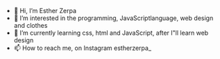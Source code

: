 - 👋 Hi, I’m Esther Zerpa
- 👀 I’m interested in the programming, JavaScriptlanguage, web design  and clothes
- 🌱 I’m currently learning css, html and JavaScript, after I"ll learn web design
- 📫 How to reach me, on Instagram estherzerpa_

<!---
estherzzerpa/estherzzerpa is a ✨ special ✨ repository because its `README.md` (this file) appears on your GitHub profile.
You can click the Preview link to take a look at your changes.
--->
